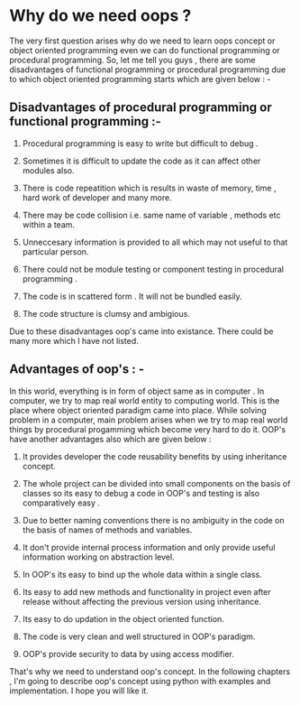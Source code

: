# Why do we need oops ?

The very first question arises why do we need to learn oops concept or object oriented programming even we can do functional programming or procedural programming. So, let me tell you guys , there are some disadvantages of functional programming or procedural programming due to which object oriented programming starts which are given below : -

## Disadvantages of procedural programming or functional programming :-

1) Procedural programming is easy to write but difficult to debug . 

2) Sometimes it is difficult to update the code as it can affect other modules also.

3) There is code repeatition which is results in waste of memory, time , hard work of developer and many more.

4) There may be code collision i.e. same name of variable , methods etc within a team.

5) Unneccesary information is provided to all which may not useful to that particular person.

6) There could not be module testing or component testing in procedural programming .

7) The code is in scattered form . It will not be bundled easily.

8) The code structure is clumsy and ambigious.

Due to these disadvantages oop's came into existance. There could be many more which I have not listed.

## Advantages of oop's : -

In this world, everything is in form of object same as in computer . In computer, we try to map real world entity to computing world. This is the place where object oriented paradigm came into place. While solving problem in a computer, main problem arises when we try to map real world things by procedural progamming which become very hard to do it. OOP's have another advantages also which are given below :

1) It provides developer the code reusability benefits by using inheritance concept.

2) The whole project can be divided into small components on the basis of classes so its easy to debug a code in OOP's and testing is       also comparatively easy .

3) Due to better naming conventions there is no ambiguity in the code on the basis of names of methods and variables.

4) It don't provide internal process information and only provide useful information working on abstraction level.

5) In OOP's its easy to bind up the whole data within a single class.

6) Its easy to add new methods and functionality in project even after release without affecting the previous version using inheritance.

7) Its easy to do updation in the object oriented function.

8) The code is very clean and well structured in OOP's paradigm.

9) OOP's provide security to data by using access modifier.

That's why we need to understand oop's concept. In the following chapters , I'm going to describe oop's concept using python with examples and implementation. I hope you will like it.




